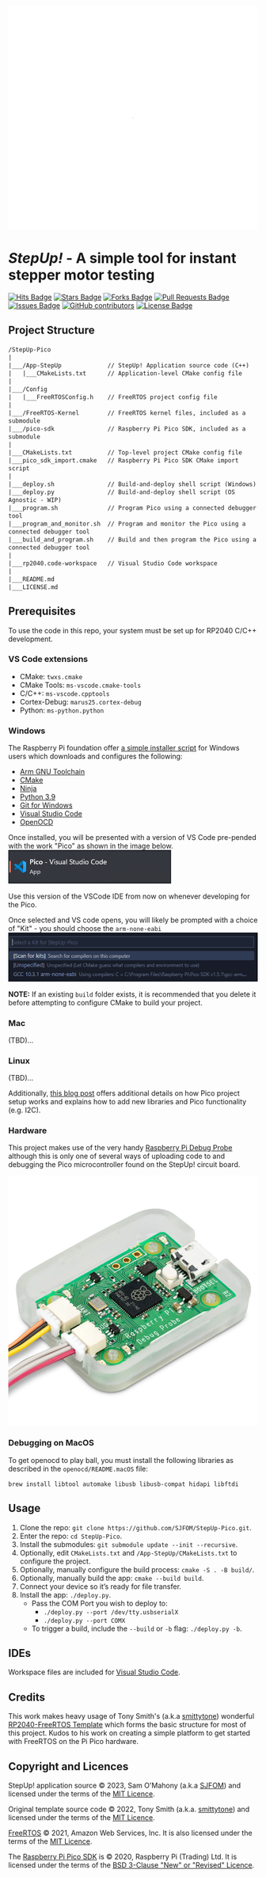 ![Alt Text](./images/StepUp_text_header.svg)
# *StepUp!* - A simple tool for instant stepper motor testing


<a href="https://hits.dwyl.com/SJFOM/StepUp-Pico"><img src="https://hits.dwyl.com/SJFOM/StepUp-Pico.svg" alt="Hits Badge"/></a>
<a href="https://github.com/SJFOM/StepUp-Pico/stargazers"><img src="https://img.shields.io/github/stars/SJFOM/StepUp-Pico" alt="Stars Badge"/></a>
<a href="https://github.com/SJFOM/StepUp-Pico/network/members"><img src="https://img.shields.io/github/forks/SJFOM/StepUp-Pico" alt="Forks Badge"/></a>
<a href="https://github.com/SJFOM/StepUp-Pico/pulls"><img src="https://img.shields.io/github/issues-pr/SJFOM/StepUp-Pico" alt="Pull Requests Badge"/></a>
<a href="https://github.com/SJFOM/StepUp-Pico/issues"><img src="https://img.shields.io/github/issues/SJFOM/StepUp-Pico" alt="Issues Badge"/></a>
<a href="https://github.com/SJFOM/StepUp-Pico/graphs/contributors"><img alt="GitHub contributors" src="https://img.shields.io/github/contributors/SJFOM/StepUp-Pico?color=2b9348"></a>
<a href="https://github.com/SJFOM/StepUp-Pico/blob/master/LICENSE"><img src="https://img.shields.io/github/license/SJFOM/StepUp-Pico?color=2b9348" alt="License Badge"/></a>



## Project Structure

```
/StepUp-Pico
|
|___/App-StepUp             // StepUp! Application source code (C++)
|   |___CMakeLists.txt      // Application-level CMake config file
|
|___/Config
|   |___FreeRTOSConfig.h    // FreeRTOS project config file
|
|___/FreeRTOS-Kernel        // FreeRTOS kernel files, included as a submodule
|___/pico-sdk               // Raspberry Pi Pico SDK, included as a submodule
|
|___CMakeLists.txt          // Top-level project CMake config file
|___pico_sdk_import.cmake   // Raspberry Pi Pico SDK CMake import script
|
|___deploy.sh               // Build-and-deploy shell script (Windows)
|___deploy.py               // Build-and-deploy shell script (OS Agnostic - WIP)
|___program.sh              // Program Pico using a connected debugger tool
|___program_and_monitor.sh  // Program and monitor the Pico using a connected debugger tool
|___build_and_program.sh    // Build and then program the Pico using a connected debugger tool
|
|___rp2040.code-workspace   // Visual Studio Code workspace
|
|___README.md
|___LICENSE.md
```

## Prerequisites

To use the code in this repo, your system must be set up for RP2040 C/C++ development. 

### VS Code extensions

- CMake: `twxs.cmake`
- CMake Tools: `ms-vscode.cmake-tools`
- C/C++: `ms-vscode.cpptools`
- Cortex-Debug: `marus25.cortex-debug`
- Python: `ms-python.python`


### Windows
The Raspberry Pi foundation offer [a simple installer script](https://www.raspberrypi.com/documentation/microcontrollers/raspberry-pi-pico.html#software-development) for Windows users which downloads and configures the following:

- [Arm GNU Toolchain](https://developer.arm.com/tools-and-software/open-source-software/developer-tools/gnu-toolchain/gnu-rm/downloads)
- [CMake](https://cmake.org/download/)
- [Ninja](https://github.com/ninja-build/ninja/releases)
- [Python 3.9](https://www.python.org/downloads/windows/)
- [Git for Windows](https://git-scm.com/download/win)
- [Visual Studio Code](https://code.visualstudio.com/)
- [OpenOCD](https://github.com/openocd-org/openocd/)


Once installed, you will be presented with a version of VS Code pre-pended with the work "Pico" as shown in the image below. 
![VS Code Pico IDE](images/pico_vscode_version.png)

Use this version of the VSCode IDE from now on whenever developing for the Pico.

Once selected and VS code opens, you will likely be prompted with a choice of "Kit" - you should choose the `arm-none-eabi`
![VS Code Kit selection](images/vscode_select_kits.png)





**NOTE:** If an existing `build` folder exists, it is recommended that you delete it before attempting to configure CMake to build your project.

### Mac
(TBD)...

### Linux
(TBD)...

Additionally, [this blog post](https://blog.smittytone.net/2021/02/02/program-raspberry-pi-pico-c-mac/) offers additional details on how Pico project setup works and explains how to add new libraries and Pico functionality (e.g. I2C).



### Hardware
This project makes use of the very handy [Raspberry Pi Debug Probe](https://www.raspberrypi.com/documentation/microcontrollers/debug-probe.html) although this is only one of several ways of uploading code to and debugging the Pico microcontroller found on the StepUp! circuit board.

![Alt Text](./images/pico_debug_probe.webp)

### Debugging on MacOS
To get openocd to play ball, you must install the following libraries as described in the `openocd/README.macOS` file:
```
brew install libtool automake libusb libusb-compat hidapi libftdi
```

## Usage

1. Clone the repo: `git clone https://github.com/SJFOM/StepUp-Pico.git`.
1. Enter the repo: `cd StepUp-Pico`.
1. Install the submodules: `git submodule update --init --recursive`.
1. Optionally, edit `CMakeLists.txt` and `/App-StepUp/CMakeLists.txt` to configure the project.
1. Optionally, manually configure the build process: `cmake -S . -B build/`.
1. Optionally, manually build the app: `cmake --build build`.
1. Connect your device so it’s ready for file transfer.
1. Install the app: `./deploy.py`.
    * Pass the COM Port you wish to deploy to:
        * `./deploy.py --port /dev/tty.usbserialX`
        * `./deploy.py --port COMX`
    * To trigger a build, include the `--build` or `-b` flag: `./deploy.py -b`.


## IDEs

Workspace files are included for [Visual Studio Code](https://code.visualstudio.com/).

## Credits

This work makes heavy usage of Tony Smith's (a.k.a [smittytone](https://github.com/smittytone)) wonderful [RP2040-FreeRTOS Template](https://github.com/smittytone/RP2040-FreeRTOS) which forms the basic structure for most of this project. Kudos to his work on creating a simple platform to get started with FreeRTOS on the Pi Pico hardware.

## Copyright and Licences

StepUp! application source © 2023, Sam O'Mahony (a.k.a [SJFOM](https://github.com/SJFOM)) and licensed under the terms of the [MIT Licence](./LICENSE.md).

Original template source code © 2022, Tony Smith (a.k.a. [smittytone](https://github.com/smittytone)) and licensed under the terms of the [MIT Licence](./LICENSE.md).

[FreeRTOS](https://freertos.org/) © 2021, Amazon Web Services, Inc. It is also licensed under the terms of the [MIT Licence](./LICENSE.md).

The [Raspberry Pi Pico SDK](https://github.com/raspberrypi/pico-sdk) is © 2020, Raspberry Pi (Trading) Ltd. It is licensed under the terms of the [BSD 3-Clause "New" or "Revised" Licence](https://github.com/raspberrypi/pico-sdk/blob/master/LICENSE.TXT).
